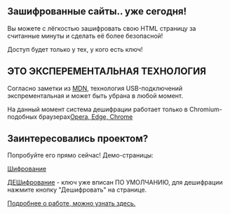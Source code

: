 ## Зашифрованные сайты.. уже сегодня!

Вы можете с лёгкостью зашифровать свою HTML страницу за считанные минуты и сделать её более безопасной!

Доступ будет только у тех, у кого есть ключ!
## ЭТО ЭКСПЕРЕМЕНТАЛЬНАЯ ТЕХНОЛОГИЯ
Согласно заметки из [MDN](https://developer.mozilla.org/ru/docs/Web/API/USB), технология USB-подключений экспрементальная и может быть убрана в любой момент.

На данный момент система дешифрации работает только в Chromium-подобных браузерах[Opera, Edge, Chrome](https://developer.mozilla.org/ru/docs/Web/API/USB#%D1%81%D0%BE%D0%B2%D0%BC%D0%B5%D1%81%D1%82%D0%B8%D0%BC%D0%BE%D1%81%D1%82%D1%8C_%D1%81_%D0%B1%D1%80%D0%B0%D1%83%D0%B7%D0%B5%D1%80%D0%B0%D0%BC%D0%B8)
## Заинтересовались проектом?
Попробуйте его прямо сейчас! Демо-страницы:

[Шифрование](encrypt.html)

[ДЕШифрование](deencrypt.html) - ключ уже вписан ПО УМОЛЧАНИЮ, для дешифрации нажмите кнопку "Дешифровать" на странице.

[Подробнее о работе, можно узнать здесь.](https://github.com/MrCheatEugene/USB-Website/)
